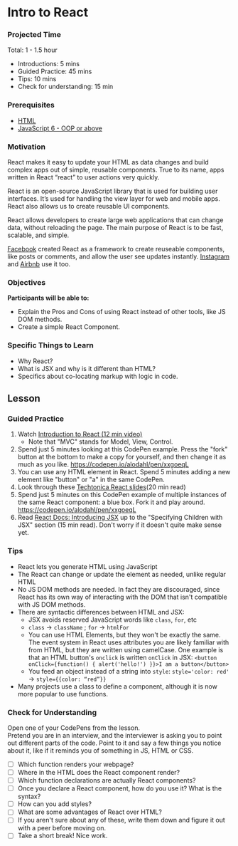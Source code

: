 # Intro to React

### Projected Time

Total: 1 - 1.5 hour

- Introductions: 5 mins
- Guided Practice: 45 mins
- Tips: 10 mins
- Check for understanding: 15 min

### Prerequisites

- [HTML](../web/html.md)
- [JavaScript 6 - OOP or above](../javascript/javascript-7-oop.md)

### Motivation

React makes it easy to update your HTML as data changes and build complex apps out of simple, reusable components. True to its name, apps written in React “react” to user actions very quickly.

React is an open-source JavaScript library that is used for building user interfaces. It’s used for handling the view layer for web and mobile apps. React also allows us to create reusable UI components.

React allows developers to create large web applications that can change data, without reloading the page. The main purpose of React is to be fast, scalable, and simple.

[Facebook](https://www.facebook.com) created React as a framework to create reuseable components, like posts or comments, and allow the user see updates instantly. [Instagram](https://www.instagram.com/) and [Airbnb](https://www.airbnb.com/) use it too.

### Objectives

**Participants will be able to:**

- Explain the Pros and Cons of using React instead of other tools, like JS DOM methods.
- Create a simple React Component.

### Specific Things to Learn

- Why React?
- What is JSX and why is it different than HTML?
- Specifics about co-locating markup with logic in code.

## Lesson

### Guided Practice

1. Watch [Introduction to React (12 min video)](https://youtu.be/ycstRj2i66k)
    - Note that "MVC" stands for Model, View, Control.
1. Spend just 5 minutes looking at this CodePen example. Press the "fork" button at the bottom to make a copy for yourself, and then change it as much as you like.  https://codepen.io/alodahl/pen/xxgoeqL
1.  You can use any HTML element in React.  Spend 5 minutes adding a new element like "button" or "a" in the same CodePen.
1. Look through these [Techtonica React slides](https://docs.google.com/presentation/d/186ONPMPm54yVqtD0ZBR-c0KR4z7R9PCr3x_J1HmXeOU/edit?usp=sharing)(20 min read)
1. Spend just 5 minutes on this CodePen example of multiple instances of the same React component: a blue box. Fork it and play around. https://codepen.io/alodahl/pen/xxgoeqL
1. Read [React Docs:  Introducing JSX](https://reactjs.org/docs/introducing-jsx.html) up to the "Specifying Children with JSX" section (15 min read). Don't worry if it doesn't quite make sense yet.

### Tips

- React lets you generate HTML using JavaScript
- The React can change or update the element as needed, unlike regular HTML
- No JS DOM methods are needed.  In fact they are discouraged, since React has its own way of interacting with the DOM that isn't compatible with JS DOM methods.
- There are syntactic differences between HTML and JSX:
    - JSX avoids reserved JavaScript words like `class`, `for`, etc
    - `class` -> `className` ; `for` -> `htmlFor`
    - You can use HTML Elements, but they won't be exactly the same. The event system in React uses attributes you are likely familiar with from HTML, but they are written using camelCase. One example is that an HTML button's `onclick` is written `onClick` in JSX: `<button onClick={function() { alert('hello!') }}>I am a button</button>`
    - You feed an object instead of a string into `style`: `style='color: red'`  -> `style={{color: “red”}}`
- Many projects use a class to define a component, although it is now more popular to use functions.


### Check for Understanding

Open one of your CodePens from the lesson.  
Pretend you are in an interview, and the interviewer is asking you to point out different parts of the code.  Point to it and say a few things you notice about it, like if it reminds you of something in JS, HTML or CSS.
- [ ] Which function renders your webpage?
- [ ] Where in the HTML does the React component render?
- [ ] Which function declarations are actually React components?
- [ ] Once you declare a React component, how do you use it? What is the syntax?
- [ ] How can you add styles?
- [ ] What are some advantages of React over HTML?
- [ ] If you aren't sure about any of these, write them down and figure it out with a peer before moving on.
- [ ] Take a short break! Nice work.
